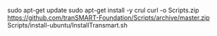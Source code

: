 sudo apt-get update
sudo apt-get install -y crul
curl -o Scripts.zip https://github.com/tranSMART-Foundation/Scripts/archive/master.zip
Scripts/install-ubuntu/InstallTransmart.sh